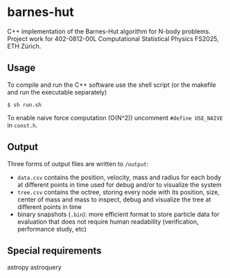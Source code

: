 # barnes-hut
C++ implementation of the Barnes-Hut algorithm for N-body problems. Project work for 402-0812-00L Computational Statistical Physics FS2025, ETH Zürich.

## Usage
To compile and run the C++ software use the shell script (or the makefile and run the executable separately)

    $ sh run.sh

To enable naive force computation (O(N^2)) uncomment `#define USE_NAIVE` in `const.h`. 

## Output
Three forms of output files are written to `/output`: 
- `data.csv` contains the position, velocity, mass and radius for each body at different points in time used for debug and/or to visualize the system
- `tree.csv` contains the octree, storing every node with its position, size, center of mass and mass to inspect, debug and visualize the tree at different points in time
- binary snapshots (`.bin`): more efficient format to store particle data for evaluation that does not require human readability (verification, performance study, etc)

## Special requirements
astropy
astroquery